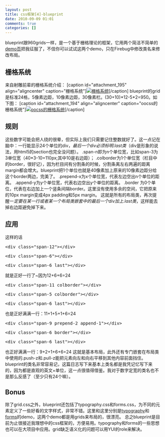 ```yaml
---
layout: post
title: css框架[4]-blueprint
date: 2010-09-09 01:01
comments: true
categories: []
---
```

blueprint跟960grids一样，是一个基于栅格理论的框架，它用两个简洁不简单的<a href="http://www.blueprintcss.org/tests/" target="_blank">demo页</a>把我征服了，不信你可以试试这两个demo，只在Firebug中修改类名来修改布局。
<h2>栅格系统</h2>
来自射雕前辈的栅格系统介绍：
[caption id="attachment_195" align="aligncenter"  caption="栅格系统"]<a href="http://lifesinger.org/blog/2008/10/grid-system-2/" target="_blank"><img class="size-full wp-image-195" title="栅格系统" src="http://yuguo.us/files/2010/09/grid_vocabulary.png" alt="栅格系统"   /></a>[/caption]
blueprint的grid是标准24格，5像素边距，10像素边距，30像素栏。(30+10)*12-5*2=950。如下图：
[caption id="attachment_194" align="aligncenter"  caption="oocss的栅格系统"]<a href="http://yuguo.us/files/2010/09/2010-9-8-22-58-10.jpg"><img class="size-full wp-image-194" title="oocss的栅格系统" src="http://yuguo.us/files/2010/09/2010-9-8-22-58-10.jpg" alt="oocss的栅格系统"   /></a>[/caption]
<h2>规则</h2>
这些数字可能会把人绕的很晕，但实际上我们只需要记住整数就好了。这一点记在脑中：一行能显示24个单位的div，<em>最后一个div必须标明.last类</em>（div是形象的说法，用html5的section也完全没问题）。
.span-n即为n个单位宽，比如span-3为3单位宽（40*3-10=110px;其中10是右边距）；
.colborder为1个单位宽（栏目中的border，很好记），因为栏目间有分割条的时候，分割条离左右两遍的距离margin都会增大。blueprint把1个单位也就是40像素加上原来的10像素边距分给这个border两边，完美了。
.prepend-x为x个单位宽，代表左边空出n个单位的距离。
.append-y为y个单位宽，代表右边空出y个单位的距离。
.border 为0个单位，代表在右边加上一个竖条间隔border。这里没有使用多余的空间，它把原来的10px margin变成4px padding和5px margin。
这就是所有的布局类，再次提醒一<em>定要在某一行或者某一个布局类嵌套中的最后一个div加上.last类</em>，这样能去掉右边距避免掉下来。
<h2>应用</h2>
这样的话
<pre>&lt;div class="span-12"&gt;&lt;/div&gt;</pre>
<pre>&lt;div class="span-6"&gt;&lt;/div&gt;</pre>
<pre>&lt;div class="span-6 last"&gt;&lt;/div&gt;</pre>
就是正好一行了~因为12+6+6=24
<pre>&lt;div class="span-11 colborder"&gt;&lt;/div&gt;</pre>
<pre>&lt;div class="span-5 colborder"&gt;&lt;/div&gt;</pre>
<pre>&lt;div class="span-6 last"&gt;&lt;/div&gt;</pre>
也是正好满满一行：11+1+5+1+6=24
<pre>&lt;div class="span-9 prepend-2 append-1"&gt;&lt;/div&gt;</pre>
<pre>&lt;div class="span-6 border"&gt;&lt;/div&gt;</pre>
<pre>&lt;div class="span-6 last"&gt;&lt;/div&gt;</pre>
也正好满满一行：9+2+1+6+6=24
这就是基本布局，此外还有专门嵌套在布局类中使用的.push-z和.pull-z能把元素向左和向右平移到其他内容前面挡住。
blueprint的类名非常容易记，这篇日志写下来基本上类名都是我凭记忆写下来的，因为都是直观的英文+单位，这一点很值得借鉴。我对于数字定宽的类名也不是那么反感了（至少只有24个嘛）。
<h2>Bonus</h2>
除了grid.css之外，blueprint还包括了typography.css和forms.css，为不同的元素定义了一些好看的文字样式，非常不错。这里和这里分别是<a href="http://www.blueprintcss.org/tests/parts/elements.html" target="_blank">typography</a>和<a href="http://www.blueprintcss.org/tests/parts/forms.html" target="_blank">forms</a>的demo，这两个demo都是用grids来布局的，很漂亮。
总之blueprint是目前为止很接近我理想中的css框架的，方便易用。typography和forms的一些思想也可以在大项目中应用。grid缺乏语义化的问题可以用YUI的role来解决。
